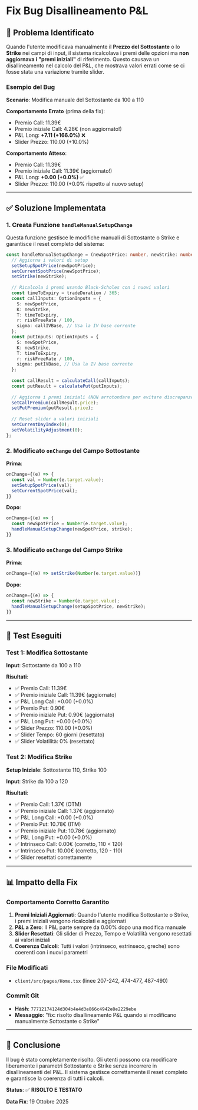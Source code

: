 # Fix Bug Disallineamento P&L

## 🐛 Problema Identificato

Quando l'utente modificava manualmente il **Prezzo del Sottostante** o lo **Strike** nei campi di input, il sistema ricalcolava i premi delle opzioni ma **non aggiornava i "premi iniziali"** di riferimento. Questo causava un disallineamento nel calcolo del P&L, che mostrava valori errati come se ci fosse stata una variazione tramite slider.

### Esempio del Bug

**Scenario**: Modifica manuale del Sottostante da 100 a 110

**Comportamento Errato** (prima della fix):
- Premio Call: 11.39€
- Premio iniziale Call: 4.28€ (non aggiornato!)
- P&L Long: **+7.11 (+166.0%)** ❌
- Slider Prezzo: 110.00 (+10.0%)

**Comportamento Atteso**:
- Premio Call: 11.39€
- Premio iniziale Call: 11.39€ (aggiornato!)
- P&L Long: **+0.00 (+0.0%)** ✅
- Slider Prezzo: 110.00 (+0.0% rispetto al nuovo setup)

---

## ✅ Soluzione Implementata

### 1. Creata Funzione `handleManualSetupChange`

Questa funzione gestisce le modifiche manuali di Sottostante o Strike e garantisce il reset completo del sistema:

```typescript
const handleManualSetupChange = (newSpotPrice: number, newStrike: number) => {
  // Aggiorna i valori di setup
  setSetupSpotPrice(newSpotPrice);
  setCurrentSpotPrice(newSpotPrice);
  setStrike(newStrike);
  
  // Ricalcola i premi usando Black-Scholes con i nuovi valori
  const timeToExpiry = tradeDuration / 365;
  const callInputs: OptionInputs = {
    S: newSpotPrice,
    K: newStrike,
    T: timeToExpiry,
    r: riskFreeRate / 100,
    sigma: callIVBase, // Usa la IV base corrente
  };
  const putInputs: OptionInputs = {
    S: newSpotPrice,
    K: newStrike,
    T: timeToExpiry,
    r: riskFreeRate / 100,
    sigma: putIVBase, // Usa la IV base corrente
  };
  
  const callResult = calculateCall(callInputs);
  const putResult = calculatePut(putInputs);
  
  // Aggiorna i premi iniziali (NON arrotondare per evitare discrepanze)
  setCallPremium(callResult.price);
  setPutPremium(putResult.price);
  
  // Reset slider a valori iniziali
  setCurrentDayIndex(0);
  setVolatilityAdjustment(0);
};
```

### 2. Modificato `onChange` del Campo Sottostante

**Prima**:
```typescript
onChange={(e) => {
  const val = Number(e.target.value);
  setSetupSpotPrice(val);
  setCurrentSpotPrice(val);
}}
```

**Dopo**:
```typescript
onChange={(e) => {
  const newSpotPrice = Number(e.target.value);
  handleManualSetupChange(newSpotPrice, strike);
}}
```

### 3. Modificato `onChange` del Campo Strike

**Prima**:
```typescript
onChange={(e) => setStrike(Number(e.target.value))}
```

**Dopo**:
```typescript
onChange={(e) => {
  const newStrike = Number(e.target.value);
  handleManualSetupChange(setupSpotPrice, newStrike);
}}
```

---

## 🧪 Test Eseguiti

### Test 1: Modifica Sottostante

**Input**: Sottostante da 100 a 110

**Risultati**:
- ✅ Premio Call: 11.39€
- ✅ Premio iniziale Call: 11.39€ (aggiornato)
- ✅ P&L Long Call: +0.00 (+0.0%)
- ✅ Premio Put: 0.90€
- ✅ Premio iniziale Put: 0.90€ (aggiornato)
- ✅ P&L Long Put: +0.00 (+0.0%)
- ✅ Slider Prezzo: 110.00 (+0.0%)
- ✅ Slider Tempo: 60 giorni (resettato)
- ✅ Slider Volatilità: 0% (resettato)

### Test 2: Modifica Strike

**Setup Iniziale**: Sottostante 110, Strike 100

**Input**: Strike da 100 a 120

**Risultati**:
- ✅ Premio Call: 1.37€ (OTM)
- ✅ Premio iniziale Call: 1.37€ (aggiornato)
- ✅ P&L Long Call: +0.00 (+0.0%)
- ✅ Premio Put: 10.78€ (ITM)
- ✅ Premio iniziale Put: 10.78€ (aggiornato)
- ✅ P&L Long Put: +0.00 (+0.0%)
- ✅ Intrinseco Call: 0.00€ (corretto, 110 < 120)
- ✅ Intrinseco Put: 10.00€ (corretto, 120 - 110)
- ✅ Slider resettati correttamente

---

## 📊 Impatto della Fix

### Comportamento Corretto Garantito

1. **Premi Iniziali Aggiornati**: Quando l'utente modifica Sottostante o Strike, i premi iniziali vengono ricalcolati e aggiornati
2. **P&L a Zero**: Il P&L parte sempre da 0.00% dopo una modifica manuale
3. **Slider Resettati**: Gli slider di Prezzo, Tempo e Volatilità vengono resettati ai valori iniziali
4. **Coerenza Calcoli**: Tutti i valori (intrinseco, estrinseco, greche) sono coerenti con i nuovi parametri

### File Modificati

- `client/src/pages/Home.tsx` (linee 207-242, 474-477, 487-490)

### Commit Git

- **Hash**: `77712174124d304b4e4d3e866c4942e8e2229ebe`
- **Messaggio**: "fix: risolto disallineamento P&L quando si modificano manualmente Sottostante o Strike"

---

## 🎯 Conclusione

Il bug è stato completamente risolto. Gli utenti possono ora modificare liberamente i parametri Sottostante e Strike senza incorrere in disallineamenti del P&L. Il sistema gestisce correttamente il reset completo e garantisce la coerenza di tutti i calcoli.

**Status**: ✅ **RISOLTO E TESTATO**

**Data Fix**: 19 Ottobre 2025

